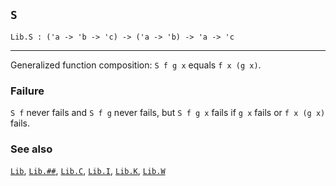 ## `S`

``` hol4
Lib.S : ('a -> 'b -> 'c) -> ('a -> 'b) -> 'a -> 'c
```

------------------------------------------------------------------------

Generalized function composition: `S f g x` equals `f x (g x)`.

### Failure

`S f` never fails and `S f g` never fails, but `S f g x` fails if `g x`
fails or `f x (g x)` fails.

### See also

[`Lib`](#Lib), [`Lib.##`](#Lib..IAD), [`Lib.C`](#Lib.C),
[`Lib.I`](#Lib.I), [`Lib.K`](#Lib.K), [`Lib.W`](#Lib.W)
